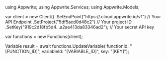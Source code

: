 using Appwrite;
using Appwrite.Services;
using Appwrite.Models;

var client = new Client()
    .SetEndPoint("https://<REGION>.cloud.appwrite.io/v1") // Your API Endpoint
    .SetProject("5df5acd0d48c2") // Your project ID
    .SetKey("919c2d18fb5d4...a2ae413da83346ad2"); // Your secret API key

var functions = new Functions(client);

Variable result = await functions.UpdateVariable(
    functionId: "[FUNCTION_ID]",
    variableId: "[VARIABLE_ID]",
    key: "[KEY]");